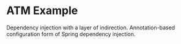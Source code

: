# ATM Example

Dependency injection with a layer of indirection.
Annotation-based configuration form of Spring dependency injection.
